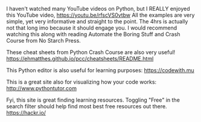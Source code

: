 I haven't watched many YouTube videos on Python, but I REALLY enjoyed this YouTube video, https://youtu.be/rfscVS0vtbw All the examples are very simple, yet very informative and straight to the point. The 4hrs is actually not that long imo because it should engage you. I would recommend watching this along with reading Automate the Boring Stuff and Crash Course from No Starch Press.

These cheat sheets from Python Crash Course are also very useful!  https://ehmatthes.github.io/pcc/cheatsheets/README.html

This Python editor is also useful for learning purposes: https://codewith.mu

This is a great site also for visualizing how your code works: http://www.pythontutor.com

Fyi, this site is great finding learning resources. Toggling "Free" in the search filter should help find most best free resources out there. https://hackr.io/